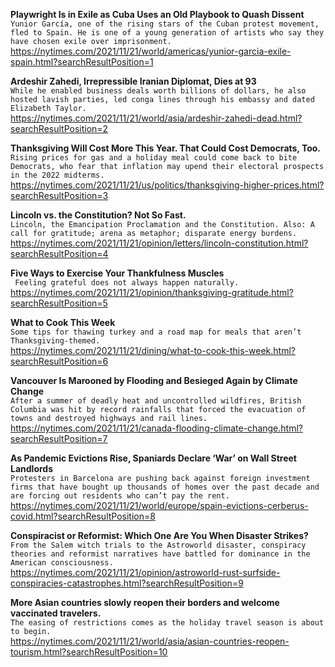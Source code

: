 **Playwright Is in Exile as Cuba Uses an Old Playbook to Quash Dissent**\
`Yunior García, one of the rising stars of the Cuban protest movement, fled to Spain. He is one of a young generation of artists who say they have chosen exile over imprisonment.`\
https://nytimes.com/2021/11/21/world/americas/yunior-garcia-exile-spain.html?searchResultPosition=1

**Ardeshir Zahedi, Irrepressible Iranian Diplomat, Dies at 93**\
`While he enabled business deals worth billions of dollars, he also hosted lavish parties, led conga lines through his embassy and dated Elizabeth Taylor.`\
https://nytimes.com/2021/11/21/world/asia/ardeshir-zahedi-dead.html?searchResultPosition=2

**Thanksgiving Will Cost More This Year. That Could Cost Democrats, Too.**\
`Rising prices for gas and a holiday meal could come back to bite Democrats, who fear that inflation may upend their electoral prospects in the 2022 midterms.`\
https://nytimes.com/2021/11/21/us/politics/thanksgiving-higher-prices.html?searchResultPosition=3

**Lincoln vs. the Constitution? Not So Fast.**\
`Lincoln, the Emancipation Proclamation and the Constitution. Also: A call for gratitude; arena as metaphor; disparate energy burdens.`\
https://nytimes.com/2021/11/21/opinion/letters/lincoln-constitution.html?searchResultPosition=4

**Five Ways to Exercise Your Thankfulness Muscles**\
` Feeling grateful does not always happen naturally.`\
https://nytimes.com/2021/11/21/opinion/thanksgiving-gratitude.html?searchResultPosition=5

**What to Cook This Week**\
`Some tips for thawing turkey and a road map for meals that aren’t Thanksgiving-themed.`\
https://nytimes.com/2021/11/21/dining/what-to-cook-this-week.html?searchResultPosition=6

**Vancouver Is Marooned by Flooding and Besieged Again by Climate Change**\
`After a summer of deadly heat and uncontrolled wildfires, British Columbia was hit by record rainfalls that forced the evacuation of towns and destroyed highways and rail lines.`\
https://nytimes.com/2021/11/21/canada-flooding-climate-change.html?searchResultPosition=7

**As Pandemic Evictions Rise, Spaniards Declare ‘War’ on Wall Street Landlords**\
`Protesters in Barcelona are pushing back against foreign investment firms that have bought up thousands of homes over the past decade and are forcing out residents who can’t pay the rent.`\
https://nytimes.com/2021/11/21/world/europe/spain-evictions-cerberus-covid.html?searchResultPosition=8

**Conspiracist or Reformist: Which One Are You When Disaster Strikes?**\
`From the Salem witch trials to the Astroworld disaster, conspiracy theories and reformist narratives have battled for dominance in the American consciousness. `\
https://nytimes.com/2021/11/21/opinion/astroworld-rust-surfside-conspiracies-catastrophes.html?searchResultPosition=9

**More Asian countries slowly reopen their borders and welcome vaccinated travelers.**\
`The easing of restrictions comes as the holiday travel season is about to begin.`\
https://nytimes.com/2021/11/21/world/asia/asian-countries-reopen-tourism.html?searchResultPosition=10

